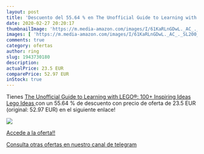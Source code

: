 ```yaml
---
layout: post
title: 'Descuento del 55.64 % en The Unofficial Guide to Learning with LE'
date: 2020-02-27 20:20:17
thumbnailImage: 'https://m.media-amazon.com/images/I/61KaRLnGDwL._AC_._SL200_.jpg'
images: [ 'https://m.media-amazon.com/images/I/61KaRLnGDwL._AC_._SL200_.jpg' ]
comments: true
category: ofertas
author: ring
slug: 1943730180
description:
actualPrice: 23.5 EUR
comparePrice: 52.97 EUR
inStock: true
---
```


Tienes [The Unofficial Guide to Learning with LEGO®: 100+ Inspiring Ideas  Lego Ideas ](https://www.amazon.com/dp/1943730180/?tag=redken08-20) con un 55.64 % de descuento con precio de oferta de 23.5 EUR (original: 52.97 EUR) en el siguiente enlace!

[![](https://m.media-amazon.com/images/I/61KaRLnGDwL._AC_._SL200_.jpg)](https://www.amazon.com/dp/1943730180/?tag=redken08-20)

[Accede a la oferta!!](https://www.amazon.com/dp/1943730180/?tag=redken08-20)

[Consulta otras ofertas en nuestro canal de telegram](https://t.me/s/ofertas25)
